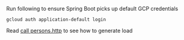 Run following to ensure Spring Boot picks up default GCP credentials

`gcloud auth application-default login`

Read [call persons.http](https://github.com/msathe-tech/sc-gcp-demo/blob/master/call%20persons.http) to see how to generate load
